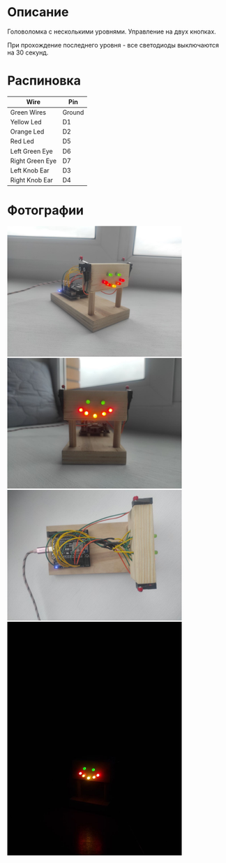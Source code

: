 # Описание

Головоломка с несколькими уровнями. Управление на двух кнопках.

При прохождение последнего уровня - все светодиоды выключаются на 30 секунд.

# Распиновка

| Wire            |  Pin   |
| --------------- | ------ |
| Green Wires     | Ground |
| Yellow Led      | D1     |
| Orange Led      | D2     |
| Red Led         | D5     |
| Left Green Eye  | D6     |
| Right Green Eye | D7     |
| Left Knob Ear   | D3     |
| Right Knob Ear  | D4     |

# Фотографии

<img src="img/img_1.jpg" alt="img_1.jpg" width="400"/>
<img src="img/img_2.jpg" alt="img_2.jpg" width="400"/>
<img src="img/img_3.jpg" alt="img_3.jpg" width="400"/>
<img src="img/img_4.jpg" alt="img_4.jpg" width="400"/>
